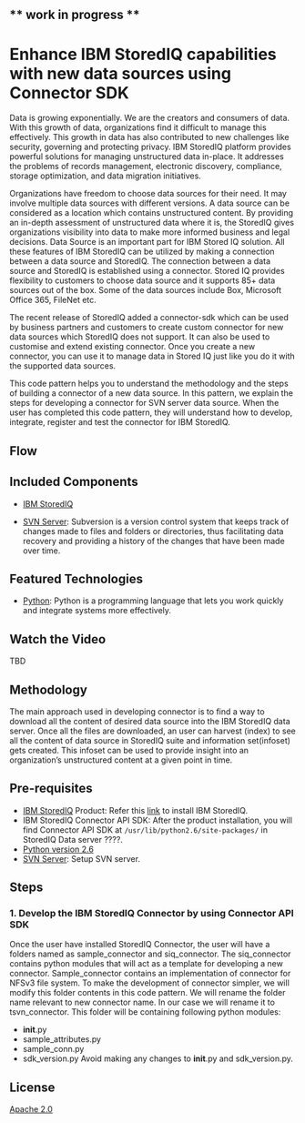 ## ** work in progress **
# Enhance IBM StoredIQ capabilities with new data sources using Connector SDK 

Data is growing exponentially. We are the creators and consumers of data. With this growth of data, organizations find it difficult to manage this effectively. This growth in data has also contributed to new challenges like security, governing and protecting privacy. IBM StoredIQ platform provides powerful solutions for managing unstructured data in-place. It addresses the problems of records management, electronic discovery, compliance, storage optimization, and data migration initiatives. 

Organizations have freedom to choose data sources for their need. It may involve multiple data sources with different versions. A data source can be considered as a location which contains unstructured content. By providing an in-depth assessment of unstructured data where it is, the StoredIQ gives organizations visibility into data to make more informed business and legal decisions. Data Source is an important part for IBM Stored IQ solution. All these features of IBM StoredIQ can be utilized by making a connection between a data source and StoredIQ. The connection between a data source and StoredIQ is established using a connector. Stored IQ provides flexibility to customers to choose data source and it supports 85+ data sources out of the box. Some of the data sources include Box, Microsoft Office 365, FileNet etc. 

The recent release of StoredIQ added a connector-sdk which can be used by business partners and customers to create custom connector for new data sources which StoredIQ does not support. It can also be used to customise and extend existing connector. Once you create a new connector, you can use it to manage data in Stored IQ just like you do it with the supported data sources.

This code pattern helps you to understand the methodology and the steps of building a connector of a new data source. In this pattern, we explain the steps for developing a connector for SVN server data source. When the user has completed this code pattern, they will understand how to develop, integrate, register and test the connector for IBM StoredIQ.

## Flow

## Included Components

* [IBM StoredIQ](https://www.ibm.com/support/knowledgecenter/en/SSSHEC_7.6.0/overview/overview.html)

* [SVN Server](https://docs.oracle.com/middleware/1212/core/MAVEN/config_svn.htm#MAVEN8824): Subversion is a version control system that keeps track of changes made to files and folders or directories, thus facilitating data recovery and providing a history of the changes that have been made over time.

## Featured Technologies

* [Python](https://www.python.org/): Python is a programming language that lets you work quickly and integrate systems more effectively.

## Watch the Video

TBD

## Methodology

The main approach used in developing connector is to find a way to download all the content of desired data source into the IBM  StoredIQ data server. Once all the files are downloaded, an user can harvest (index) to see all the content of data source in StoredIQ suite and information set(infoset) gets created. This infoset can be used to provide insight into an organization’s unstructured content at a given point in time.

## Pre-requisites

* [IBM StoredIQ](https://www.ibm.com/support/knowledgecenter/en/SSSHEC_7.6.0/overview/overview.html) Product: Refer this [link](https://www.ibm.com/support/knowledgecenter/en/SSSHEC_7.6.0/deploy/cpt/cpt_installation_siqplatform.html) to install IBM StoredIQ.
*	IBM StoredIQ Connector API SDK: After the product installation, you will find Connector API SDK at `/usr/lib/python2.6/site-packages/` in StoredIQ Data server ????.
*	[Python version 2.6](https://www.python.org/download/releases/2.6/)
* [SVN Server](https://docs.oracle.com/middleware/1212/core/MAVEN/config_svn.htm#MAVEN8824): Setup SVN server.

## Steps

### 1. Develop the IBM StoredIQ Connector by using Connector API SDK

Once the user have installed StoredIQ Connector, the user will have a folders named as sample_connector and siq_connector. The siq_connector contains python modules that will act as a template for developing a new connector.
Sample_connector contains an implementation of connector for NFSv3 file system. To make the development of connector simpler, we will modify this folder contents in this code pattern. We will rename the folder name relevant to new connector name. In our case we will rename it to tsvn_connector. This folder will be containing following python modules:
* __init__.py
* sample_attributes.py
* sample_conn.py
* sdk_version.py
Avoid making any changes to __init__.py and sdk_version.py. 

## License
[Apache 2.0](LICENSE)
